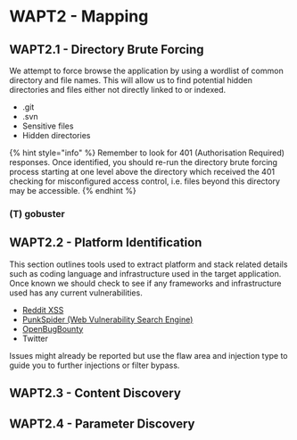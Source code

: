 <!-- TITLE: WAPT02 - Mapping -->
<!-- SUBTITLE: Enumeration of web resources and assets including hidden files and directories -->

# WAPT2 - Mapping

## WAPT2.1 - Directory Brute Forcing

We attempt to force browse the application by using a wordlist of common directory and file names. This will allow us to find potential hidden directories and files either not directly linked to or indexed.

* .git
* .svn
* Sensitive files
* Hidden directories

{% hint style="info" %}
Remember to look for 401 \(Authorisation Required\) responses. Once identified, you should re-run the directory brute forcing process starting at one level above the directory which received the 401 checking for misconfigured access control, i.e. files beyond this directory may be accessible.
{% endhint %}

### \(T\) gobuster

## WAPT2.2 - Platform Identification

This section outlines tools used to extract platform and stack related details such as coding language and infrastructure used in the target application. Once known we should check to see if any frameworks and infrastructure used has any current vulnerabilities.

* [Reddit XSS](https://www.reddit.com/r/xss)
* [PunkSpider \(Web Vulnerability Search Engine\)](https://www.punkspider.org)
* [OpenBugBounty](https://www.openbugbounty.org)
* Twitter

Issues might already be reported but use the flaw area and injection type to guide you to further injections or filter bypass.

## WAPT2.3 - Content Discovery

## WAPT2.4 - Parameter Discovery
